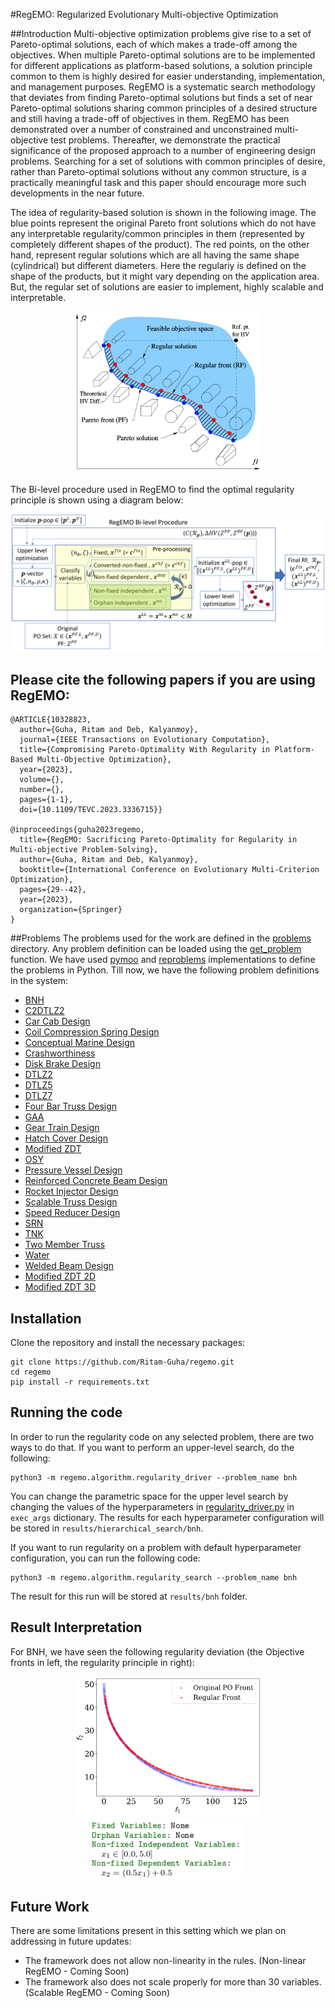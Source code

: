 #RegEMO: Regularized Evolutionary Multi-objective Optimization

##Introduction
Multi-objective optimization problems give rise to a set of Pareto-optimal solutions, each of which makes a trade-off among the objectives. When multiple Pareto-optimal solutions are to be implemented for different applications as platform-based solutions, a solution principle common to them is highly desired for easier understanding, implementation, and management purposes. RegEMO is a systematic search methodology that deviates from finding Pareto-optimal solutions but finds a set of near Pareto-optimal solutions sharing common principles of a desired structure and still having a trade-off of objectives in them. RegEMO has been demonstrated over a number of constrained and unconstrained multi-objective test problems. Thereafter, we demonstrate the practical significance of the proposed approach to a number of engineering design problems. Searching for a set of solutions with common principles of desire, rather than Pareto-optimal solutions without any common structure, is a practically meaningful task and this paper should encourage more such developments in the near future.

The idea of regularity-based solution is shown in the following image. The blue points represent the original Pareto front solutions which do not have any interpretable regularity/common principles in them (represented by completely different shapes of the product). The red points, on the other hand, represent regular solutions which are all having the same shape (cylindrical) but different diameters. Here the regulariy is defined on the shape of the products, but it might vary depending on the application area. But, the regular set of solutions are easier to implement, highly scalable and interpretable.
<p align="center">
  <img src="images/regularity_concept.png" width="300" />
</p>


The Bi-level procedure used in RegEMO to find the optimal regularity principle is shown using a diagram below:
<p align="center">
  <img src="images/regemo_hierarchical_search_process.png" width="600" />
</p>





## Please cite the following papers if you are using RegEMO:
    @ARTICLE{10328823,
      author={Guha, Ritam and Deb, Kalyanmoy},
      journal={IEEE Transactions on Evolutionary Computation}, 
      title={Compromising Pareto-Optimality With Regularity in Platform-Based Multi-Objective Optimization}, 
      year={2023},
      volume={},
      number={},
      pages={1-1},
      doi={10.1109/TEVC.2023.3336715}}

    @inproceedings{guha2023regemo,
      title={RegEMO: Sacrificing Pareto-Optimality for Regularity in Multi-objective Problem-Solving},
      author={Guha, Ritam and Deb, Kalyanmoy},
      booktitle={International Conference on Evolutionary Multi-Criterion Optimization},
      pages={29--42},
      year={2023},
      organization={Springer}
    }

##Problems
The problems used for the work are defined in the [problems](https://github.com/Ritam-Guha/regemo/tree/tevc/regemo/problems) directory. Any problem definition can be loaded using the [get_problem](https://github.com/Ritam-Guha/regemo/blob/tevc/regemo/problems/get_problem.py) function. 
We have used [pymoo](https://github.com/anyoptimization/pymoo) and [reproblems](https://github.com/ryojitanabe/reproblems) implementations to define the problems in Python.
Till now, we have the following problem definitions in the system:
* [BNH](https://github.com/Ritam-Guha/regemo/blob/tevc/regemo/problems/bnh.py)
* [C2DTLZ2](https://github.com/Ritam-Guha/regemo/blob/tevc/regemo/problems/c2dtlz2.py)
* [Car Cab Design](https://github.com/Ritam-Guha/regemo/blob/tevc/regemo/problems/car_cab_design.py)
* [Coil Compression Spring Design](https://github.com/Ritam-Guha/regemo/blob/tevc/regemo/problems/coil_compression_spring_design.py)
* [Conceptual Marine Design](https://github.com/Ritam-Guha/regemo/blob/tevc/regemo/problems/conceptual_marine_desgin.py)
* [Crashworthiness](https://github.com/Ritam-Guha/regemo/blob/tevc/regemo/problems/crashworthiness.py)
* [Disk Brake Design](https://github.com/Ritam-Guha/regemo/blob/tevc/regemo/problems/disk_brake_design.py)
* [DTLZ2](https://github.com/Ritam-Guha/regemo/blob/tevc/regemo/problems/dtlz2.py)
* [DTLZ5](https://github.com/Ritam-Guha/regemo/blob/tevc/regemo/problems/dtlz5.py)
* [DTLZ7](https://github.com/Ritam-Guha/regemo/blob/tevc/regemo/problems/dtlz7.py)
* [Four Bar Truss Design](https://github.com/Ritam-Guha/regemo/blob/tevc/regemo/problems/four_bar_truss_design.py)
* [GAA](https://github.com/Ritam-Guha/regemo/blob/tevc/regemo/problems/gaa.py)
* [Gear Train Design](https://github.com/Ritam-Guha/regemo/blob/tevc/regemo/problems/gear_train_design.py)
* [Hatch Cover Design](https://github.com/Ritam-Guha/regemo/blob/tevc/regemo/problems/hatch_cover_design.py)
* [Modified ZDT](https://github.com/Ritam-Guha/regemo/blob/tevc/regemo/problems/mod_zdt.py)
* [OSY](https://github.com/Ritam-Guha/regemo/blob/tevc/regemo/problems/osy.py)
* [Pressure Vessel Design](https://github.com/Ritam-Guha/regemo/blob/tevc/regemo/problems/pressure_vessel_design.py)
* [Reinforced Concrete Beam Design](https://github.com/Ritam-Guha/regemo/blob/tevc/regemo/problems/reinforced_concrete_beam_design.py)
* [Rocket Injector Design](https://github.com/Ritam-Guha/regemo/blob/tevc/regemo/problems/rocket_injector_design.py)
* [Scalable Truss Design](https://github.com/Ritam-Guha/regemo/blob/tevc/regemo/problems/scalable_truss.py)
* [Speed Reducer Design](https://github.com/Ritam-Guha/regemo/blob/tevc/regemo/problems/speed_reducer_design.py)
* [SRN](https://github.com/Ritam-Guha/regemo/blob/tevc/regemo/problems/srn.py)
* [TNK](https://github.com/Ritam-Guha/regemo/blob/tevc/regemo/problems/tnk.py)
* [Two Member Truss](https://github.com/Ritam-Guha/regemo/blob/tevc/regemo/problems/two_member_truss.py)
* [Water](https://github.com/Ritam-Guha/regemo/blob/tevc/regemo/problems/water.py)
* [Welded Beam Design](https://github.com/Ritam-Guha/regemo/blob/tevc/regemo/problems/welded_beam_design.py)
* [Modified ZDT 2D](https://github.com/Ritam-Guha/regemo/blob/tevc/regemo/problems/zdt_mod_2d.py)
* [Modified ZDT 3D](https://github.com/Ritam-Guha/regemo/blob/tevc/regemo/problems/zdt_mod_3d.py)

## Installation
Clone the repository and install the necessary packages:

    git clone https://github.com/Ritam-Guha/regemo.git
    cd regemo
    pip install -r requirements.txt

## Running the code
In order to run the regularity code on any selected problem, there are two ways to do that. If you want to perform an upper-level search, do the following:
    
    python3 -m regemo.algorithm.regularity_driver --problem_name bnh

You can change the parametric space for the upper level search by changing the values of the hyperparameters in [regularity_driver.py](https://github.com/Ritam-Guha/regemo/blob/tevc/regemo/algorithm/regularity_driver.py) in <code>exec_args</code> dictionary.
The results for each hyperparameter configuration will be stored in <code>results/hierarchical_search/bnh</code>.

If you want to run regularity on a problem with default hyperparameter configuration, you can run the following code:

    python3 -m regemo.algorithm.regularity_search --problem_name bnh

The result for this run will be stored at <code>results/bnh</code> folder.

## Result Interpretation
For BNH, we have seen the following regularity deviation (the Objective fronts in left, the regularity principle in right):
<p align="center">
  <img src="images/final_efficient_fronts.png" width="300" />
  <img src="images/bnh_equation.png" width="250" />
</p>

## Future Work
There are some limitations present in this setting which we plan on addressing in future updates:
* The framework does not allow non-linearity in the rules. (Non-linear RegEMO - Coming Soon)
* The framework also does not scale properly for more than 30 variables. (Scalable RegEMO - Coming Soon)
